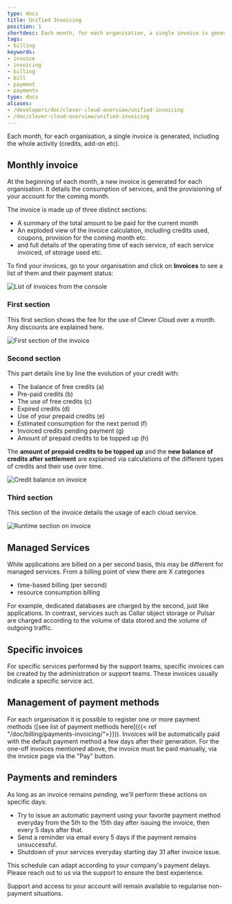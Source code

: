 ```yaml
---
type: docs
title: Unified Invoicing
position: 1
shortdesc: Each month, for each organisation, a single invoice is generated, including the whole activity (credits, add-on etc).
tags:
- billing
keywords:
- invoice
- invoicing
- billing
- bill
- payment
- payments
type: docs
aliases:
- /developers/doc/clever-cloud-overview/unified-invoicing
- /doc/clever-cloud-overview/unified-invoicing
---
```


Each month, for each organisation, a single invoice is generated, including the whole activity (credits, add-on etc).

## Monthly invoice

At the beginning of each month, a new invoice is generated for each organisation. It details the consumption of services, and the provisioning of your account for the coming month.

The invoice is made up of three distinct sections:

* A summary of the total amount to be paid for the current month
* An exploded view of the invoice calculation, including credits used, coupons, provision for the coming month etc.
* and full details of the operating time of each service, of each service invoiced, of storage used etc.

To find your invoices, go to your organisation and click on **Invoices** to see a list of them and their payment status:

![List of invoices from the console](/images/doc/invoice-list.png "The list of invoices")

### First section

This first section shows the fee for the use of Clever Cloud over a month. Any discounts are explained here.

![First section of the invoice](/images/doc/invoice-amount-to-pay.png "The first section of the invoice")

### Second section

This part details line by line the evolution of your credit with:

* The balance of free credits (a)
* Pre-paid credits (b)
* The use of free credits (c)
* Expired credits (d)
* Use of your prepaid credits (e)
* Estimated consumption for the next period (f)
* Invoiced credits pending payment (g)
* Amount of prepaid credits to be topped up (h)

The **amount of prepaid credits to be topped up** and the **new balance of credits after settlement** are explained via calculations of the different types of credits and their use over time.

![Credit balance on invoice](/images/doc/invoice-credits-balance.png "The second section of the invoice")

### Third section

This section of the invoice details the usage of each cloud service.

![Runtime section on invoice](/images/doc/invoice-runtime-detail.png "The third section of the invoice")

## Managed Services

While applications are billed on a per second basis, this may be different for managed services.
From a billing point of view there are X categories

* time-based billing (per second)
* resource consumption billing

For example, dedicated databases are charged by the second, just like applications.
In contrast, services such as Cellar object storage or Pulsar are charged according to the volume of data stored and the volume of outgoing traffic.

## Specific invoices

For specific services performed by the support teams, specific invoices can be created by the administration or support teams. These invoices usually indicate a specific service act.

## Management of payment methods

For each organisation it is possible to register one or more payment methods ([see list of payment methods here]({{< ref "/doc/billing/payments-invoicing/">}})). Invoices will be automatically paid with the default payment method a few days after their generation. For the one-off invoices mentioned above, the invoice must be paid manually, via the invoice page via the "Pay" button.

## Payments and reminders

As long as an invoice remains *pending*, we'll perform these actions on specific days:

* Try to issue an automatic payment using your favorite payment method everyday from the
  5th to the 15th day after issuing the invoice, then every 5 days after that.
* Send a reminder via email every 5 days if the payment remains unsuccessful.
* Shutdown of your services everyday starting day 31 after invoice issue.

This schedule can adapt according to your company's payment delays.
Please reach out to us via the support to ensure the best experience.

Support and access to your account will remain available to regularise non-payment situations.
